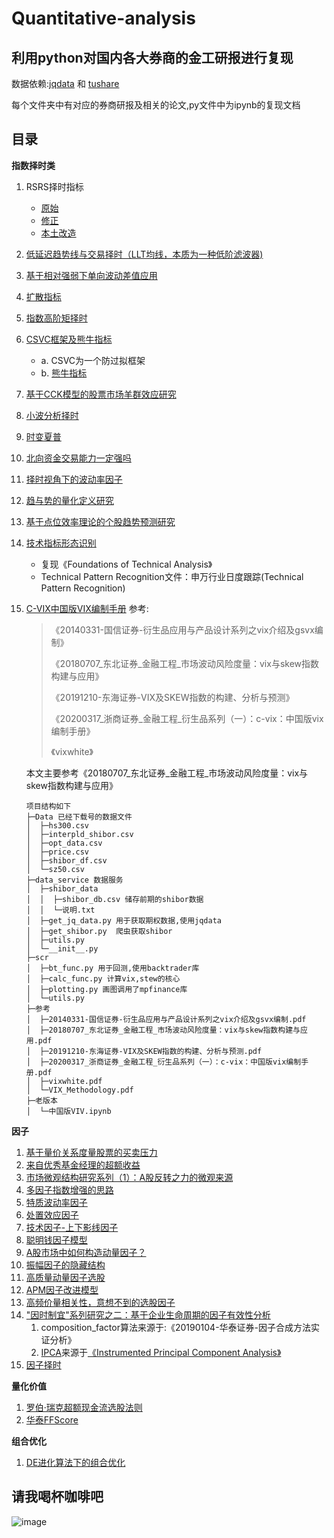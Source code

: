 <!--
 * @Author: your name
 * @Date: 2022-04-17 00:54:11
 * @LastEditTime: 2022-06-09 11:31:07
 * @LastEditors: hugo2046 shen.lan123@gmail.com
 * @Description: 打开koroFileHeader查看配置 进行设置: https://github.com/OBKoro1/koro1FileHeader/wiki/%E9%85%8D%E7%BD%AE
 * @FilePath: \undefinedd:\WrokSpace\Quantitative-analysis\README.md
-->
# Quantitative-analysis

## 利用python对国内各大券商的金工研报进行复现

数据依赖:[jqdata](https://www.joinquant.com/) 和 [tushare](https://tushare.pro/)

每个文件夹中有对应的券商研报及相关的论文,py文件中为ipynb的复现文档

## 目录

**指数择时类**

1. RSRS择时指标
    - [原始](https://www.joinquant.com/view/community/detail/1f0faa953856129e5826979ff9b68095)
    - [修正](https://www.joinquant.com/view/community/detail/32b60d05f16c7d719d7fb836687504d6)
    - [本土改造](https://www.joinquant.com/view/community/detail/e855e5b3cf6a3f9219583c2281e4d048)
2. [低延迟趋势线与交易择时（LLT均线，本质为一种低阶滤波器)](https://www.joinquant.com/view/community/detail/f011921f2398c593eee3542a6069f61c)
3. [基于相对强弱下单向波动差值应用](https://www.joinquant.com/view/community/detail/ddf35e24e9dbad456d3e6beaf0841262)
4. [扩散指标](https://www.joinquant.com/view/community/detail/aa69406f4427ea472b1c640fc2e8c448)
5. [指数高阶矩择时](https://www.joinquant.com/view/community/detail/e585df64077e4073ece0bcaa6b054bfa)
6. [CSVC框架及熊牛指标](https://www.joinquant.com/view/community/detail/6a77f468b6f996fcd995a8d0ad8c939c)
    - a. CSVC为一个防过拟框架
    - b. [熊牛指标](https://www.joinquant.com/view/community/detail/d0b0406c2ad2086662de715c92d518cd)
7. [基于CCK模型的股票市场羊群效应研究](https://www.joinquant.com/view/community/detail/3b4c68880062b3b660165bba7571d5a4)
8. [小波分析择时](https://www.joinquant.com/view/community/detail/eab0008b70882d0b1966bb6425db3469)
9. [时变夏普](https://www.joinquant.com/view/community/detail/634a7a14e79f87d44c980094c5e8d5d1)
10. [北向资金交易能力一定强吗](https://www.joinquant.com/view/community/detail/c11731e00f6de8e489ed64cec1621c33)
11. [择时视角下的波动率因子](https://www.joinquant.com/view/community/detail/986f2732c0b0287bc8f161829f32b689)
12. [趋与势的量化定义研究](https://www.joinquant.com/view/community/detail/9d12d9691b4201f95e4d0b99ada7676d)
13. [基于点位效率理论的个股趋势预测研究](https://www.joinquant.com/view/community/detail/f5d05b8233169adbbf44fb7522b2bf53)
14. [技术指标形态识别](https://www.joinquant.com/view/community/detail/1636a1cadab86dc65c65355fe431380c)
    - 复现《Foundations of Technical Analysis》
    - Technical Pattern Recognition文件：申万行业日度跟踪(Technical Pattern Recognition)
15. [C-VIX中国版VIX编制手册](https://www.joinquant.com/view/community/detail/787f5bf7ba5add2d5bc68e154046c10e)
    参考:
    >《20140331-国信证券-衍生品应用与产品设计系列之vix介绍及gsvx编制》
    >
    >《20180707_东北证券_金融工程_市场波动风险度量：vix与skew指数构建与应用》
    >
    >《20191210-东海证券-VIX及SKEW指数的构建、分析与预测》
    >
    >《20200317_浙商证券_金融工程_衍生品系列（一）：c-vix：中国版vix编制手册》
    >
    >《vixwhite》

    本文主要参考《20180707_东北证券_金融工程_市场波动风险度量：vix与skew指数构建与应用》

    ```
    项目结构如下
    ├─Data 已经下载号的数据文件
    │  ├─hs300.csv
    │  ├─interpld_shibor.csv
    │  ├─opt_data.csv
    │  ├─price.csv
    │  ├─shibor_df.csv
    │  └─sz50.csv
    ├─data_service 数据服务
    │  ├─shibor_data
    │  │  ├─shibor_db.csv 储存前期的shibor数据
    │  │  └─说明.txt
    │  ├─get_jq_data.py 用于获取期权数据,使用jqdata
    │  ├─get_shibor.py  爬虫获取shibor
    │  ├─utils.py
    │  └─__init__.py
    ├─scr
    │  ├─bt_func.py 用于回测,使用backtrader库
    │  ├─calc_func.py 计算vix,stew的核心
    │  ├─plotting.py 画图调用了mpfinance库
    │  └─utils.py
    ├─参考
    │  ├─20140331-国信证券-衍生品应用与产品设计系列之vix介绍及gsvx编制.pdf
    │  ├─20180707_东北证券_金融工程_市场波动风险度量：vix与skew指数构建与应用.pdf
    │  ├─20191210-东海证券-VIX及SKEW指数的构建、分析与预测.pdf
    │  ├─20200317_浙商证券_金融工程_衍生品系列（一）：c-vix：中国版vix编制手册.pdf
    │  ├─vixwhite.pdf
    │  └─VIX_Methodology.pdf
    ├─老版本
    │  └─中国版VIV.ipynb
    ```

**因子**

1. [基于量价关系度量股票的买卖压力](https://www.joinquant.com/view/community/detail/efc4f507b2ef8703d2c20283b1301980)
2. [来自优秀基金经理的超额收益](https://www.joinquant.com/view/community/detail/51d97afb8d619ffb5219d2e166414d70)
3. [市场微观结构研究系列（1）：A股反转之力的微观来源](https://www.joinquant.com/view/community/detail/521e854c0accab11c0bac2a9d8dac484)
4. [多因子指数增强的思路](https://www.joinquant.com/view/community/detail/8c60c343407d41b09def615c52c8693d)
5. [特质波动率因子](https://www.joinquant.com/view/community/detail/6e4ddf0a1cf3bb17367b463cefe3b5e4?type=1)
6. [处置效应因子](https://www.joinquant.com/view/community/detail/1c3aa95d7485065d977f9ba17cc014fd)
7. [技术因子-上下影线因子](https://www.joinquant.com/view/community/detail/92d2ccab2d412dbfa7df366369e6373b)
8. [聪明钱因子模型](https://www.joinquant.com/view/community/detail/fa281cadcbbca005854c7c45c3c9bd58)
9. [A股市场中如何构造动量因子？](https://www.joinquant.com/view/community/detail/d709c7c9abbee23149d3d4d07e128357)
10. [振幅因子的隐藏结构](https://www.joinquant.com/view/community/detail/a35fe484e3164893d4e48fafd3e08fd2)
11. [高质量动量因子选股](https://www.joinquant.com/view/community/detail/f72c599da7d4ca155b25bff4b281e2e6)
12. [APM因子改进模型](https://www.joinquant.com/view/community/detail/992fe40cc06c0bde50aa4aaf93fa042c)
13. [高频价量相关性，意想不到的选股因子](https://www.joinquant.com/view/community/detail/539e74507dbf571f2be21d8fa4ebb8e6)
14. ["因时制宜"系列研究之二：基于企业生命周期的因子有效性分析](https://www.joinquant.com/view/community/detail/6740756eee3287ae66cbb239a9c53479)
    1.  composition_factor算法来源于:《20190104-华泰证券-因子合成方法实证分析》
    2.  [IPCA](https://github.com/bkelly-lab/ipca)来源于[《Instrumented Principal Component Analysis》](https://papers.ssrn.com/sol3/papers.cfm?abstract_id=2983919)
15. [因子择时](https://www.joinquant.com/view/community/detail/a873b8ba2b510a228eac411eafb93bea)

**量化价值**

1. [罗伯·瑞克超额现金流选股法则](https://www.joinquant.com/view/community/detail/30543ad72454c7648b03bae542af55c9)
2. [华泰FFScore](https://www.joinquant.com/view/community/detail/c4bb321a8124ed575a66a88caf100b9f)

**组合优化**

1. [DE进化算法下的组合优化](https://www.joinquant.com/view/community/detail/2044ade4baf51132d257f2d3c0e56597)


## 请我喝杯咖啡吧

![image](https://raw.githubusercontent.com/hugo2046/Quantitative-analysis/master/coffee.png)

